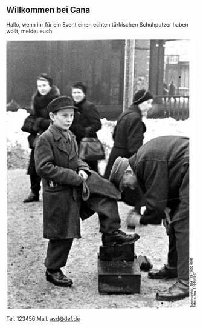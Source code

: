 ## Willkommen bei Cana

Hallo,
wenn ihr für ein Event einen echten türkischen Schuhputzer haben wollt, meldet euch.

![](schuhputzer.jpg)

Tel. 123456
Mail. asd@def.de
